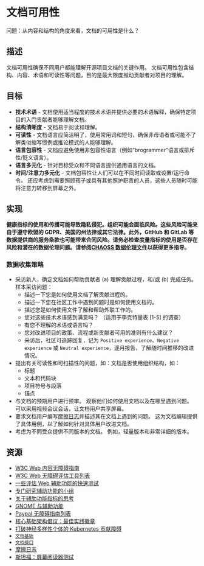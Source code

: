 # 文档可用性

问题：从内容和结构的角度来看，文档的可用性是什么？


## 描述

文档可用性确保不同用户都能理解开源项目文档的关键作用。 文档可用性包含结构、内容、术语和可读性等问题，目的是最大限度推动贡献者对项目的理解。


## 目标
* **技术术语** - 文档使用适当程度的技术术语并提供必要的术语解释，确保特定项目的入门贡献者能够理解文档。
* **结构清晰度** - 文档易于阅读和理解。
* **可读性** - 文档语言应简洁明了，使用常用词和短句，确保非母语者或可能不了解类似缩写惯例或推论模式的人能够理解。
* **语言包容性** - 文档应避免使用非包容性语言（例如“brogrammer”语言或排斥性/贬义语言）。
* **语言多元化** - 针对目标受众和不同语言提供通用语言的文档。
* **时间/注意力多元化** - 文档包容性让人们可以在不同时间读取或设置/运行命令。 还应考虑到需要照顾孩子或具有其他照护职责的人员，这些人员随时可能将注意力转移到屏幕之外。

## 实现

__健康指标的使用和传播可能导致隐私侵犯。组织可能会面临风险。这些风险可能来自于遵守欧盟的 GDPR、美国的州法律或其它法律。此外，GitHub 和 GitLab 等数据提供商的服务条款也可能带来合同风险。请务必检查度量指标的使用是否存在风险和潜在的数据伦理问题。请参阅[CHAOSS 数据伦理文件](https://github.com/chaoss/metrics/tree/main/resources)以获得更多指导。__

### 数据收集策略

* 采访新人，确定文档如何帮助贡献者 (a) 理解贡献过程，和/或 (b) 完成任务。 样本采访问题：
  * 描述一下您是如何使用文档了解贡献进程的。
  * 描述一下您在社区工作中遇到问题时是如何使用文档的。
  * 描述您是如何使用文件了解和帮助外联工作的。
  * 您对这些技术术语感到满意吗？ （适用于李克特量表 [1-5] 的调查）
  * 有您不理解的术语或语言吗？
  * 您对改进项目的政策、流程或新贡献者可用的准则有什么建议？
  * 采访后，社区可追踪回复，记为 `Positive experience`、`Negative experience` 或 `Neutral experience`，逐月报告，了解随时间推移的改进情况。
* 提出有关可读性和可扫描性的问题，如：文档是否使用组织结构，如：
  * 标题
  * 文本和代码块
  * 项目符号与段落
  * 锚点
* 与文档的预期用户进行预审。 观察他们如何使用文档以及在哪里遇到问题。 可以采用视频会议会话，让文档用户共享屏幕。
* 要求文档用户编写[摩擦日志](https://devrel.net/developer-experience/an-introduction-to-friction-logging)并描述其在文档上遇到的问题。 这为文档编辑提供了具体用例，以了解如何针对具体用户改进文档。
* 考虑为不同受众提供不同版本的文档。 例如，轻量版本和非常详细的版本。



## 资源

* [W3C Web 内容无障碍指南](https://www.w3.org/WAI/standards-guidelines/wcag/)
* [W3C Web 无障碍评估工具列表](https://www.w3.org/WAI/ER/tools/)
* [一些评估 Web 辅助功能的快速测试](https://a11yproject.com/#Quick-tests)
* [专门研究辅助功能的小组](https://knowbility.org/services/document-accessibility/)
* [关于辅助功能指标的思考](https://www.boia.org/blog/3-times-accessibility-and-disability-stats-matter-and-3-times-they-dont)
* [GNOME 与辅助功能 ](https://wiki.gnome.org/Accessibility)
* [Paypal 无障碍指南列表](http://paypal.github.io/a11y/)
* [核心基础架构倡议：最佳实践徽章](https://bestpractices.coreinfrastructure.org/en)
* [打破神经多样性个体的 Kubernetes 贡献障碍](https://static.sched.com/hosted_files/kcsna2019/05/Breaking%20Down%20Barriers%20to%20Kubernetes%20Contribution%20for%20Neurodivergent%20Individuals%20%282%29.pdf)
* [`文档基础`](https://github.com/coreinfrastructure/best-practices-badge/blob/master/doc/criteria.md#documentation_basics)
* [`文档接口`](https://github.com/coreinfrastructure/best-practices-badge/blob/master/doc/criteria.md#documentation_interface)
* [摩擦日志](https://devrel.net/developer-experience/an-introduction-to-friction-logging)
* [斯坦福：屏幕阅读器测试](https://soap.stanford.edu/tips/screen-reader-testing)
